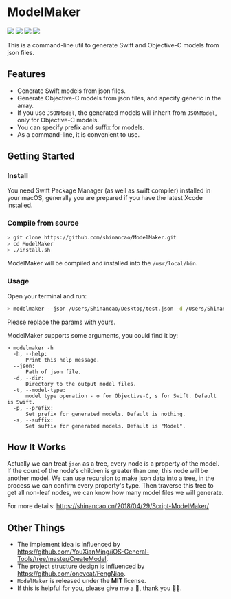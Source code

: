 # ModelMaker

<a href="https://travis-ci.org/shinancao/ModelMaker"><img src="https://img.shields.io/travis/shinancao/ModelMaker/master.svg"></a>
<a href="https://swift.org/package-manager/"><img src="https://img.shields.io/badge/swift-4.0-brightgreen.svg"/></a>
<a href="https://swift.org/package-manager/"><img src="https://img.shields.io/badge/SPM-ready-orange.svg"></a>
<a href="https://swift.org/package-manager/"><img src="https://img.shields.io/badge/platform-macos%20|%20Linux-blue.svg"/></a>

This is a command-line util to generate Swift and Objective-C models from json files.

## Features

* Generate Swift models from json files.
* Generate Objective-C models from json files, and specify generic in the array.
* If you use `JSONModel`, the generated models will inherit from `JSONModel`, only for Objective-C models.
* You can specify prefix and suffix for models.
* As a command-line, it is convenient to use.

## Getting Started

### Install

You need Swift Package Manager (as well as swift compiler) installed in your macOS, generally you are prepared if you have the latest Xcode installed.

### Compile from source

```bash
> git clone https://github.com/shinancao/ModelMaker.git
> cd ModelMaker
> ./install.sh
```

ModelMaker will be compiled and installed into the `/usr/local/bin`.

### Usage

Open your terminal and run:

```bash
> modelmaker --json /Users/Shinancao/Desktop/test.json -d /Users/Shinancao/Desktop/modelFiles -t o
```
Please replace the params with yours.

ModelMaker supports some arguments, you could find it by:

```shell
> modelmaker -h
  -h, --help:
      Print this help message.
  --json:
      Path of json file.
  -d, --dir:
      Directory to the output model files.
  -t, --model-type:
      model type operation - o for Objective-C, s for Swift. Default is Swift.
  -p, --prefix:
      Set prefix for generated models. Default is nothing.
  -s, --suffix:
      Set suffix for generated models. Default is "Model".
```

## How It Works

Actually we can treat `json` as a tree, every node is a property of the model. If the count of the node's children is greater than one, this node will be another model. We can use recursion to make json data into a tree, in the process we can confirm every property's type. Then traverse this tree to get all non-leaf nodes, we can know how many model files we will generate.

For more details: <https://shinancao.cn/2018/04/29/Script-ModelMaker/>  


## Other Things

* The implement idea is influenced by <https://github.com/YouXianMing/iOS-General-Tools/tree/master/CreateModel>.
* The project structure design is influenced by <https://github.com/onevcat/FengNiao>.
* `ModelMaker` is released under the **MIT** license.
* If this is helpful for you, please give me a 🌟, thank you 🤣😝.